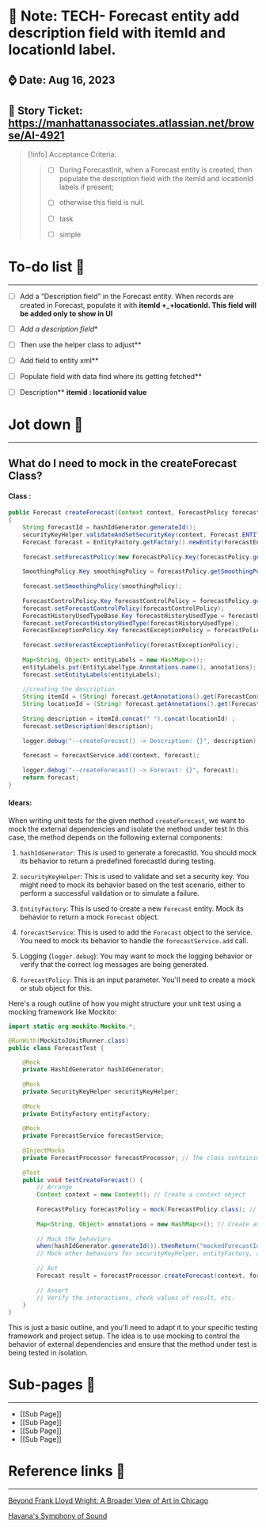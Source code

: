 # 🌱 Note: TECH- Forecast entity add description field with itemId and locationId label. 
##  ⌚️ Date: Aug 16, 2023
##  🎫 Story Ticket: https://manhattanassociates.atlassian.net/browse/AI-4921

> [!info] Acceptance Criteria:
> > 
> > 
> > - [ ] During ForecastInit, when a Forecast entity is created, then populate the description field with the itemId and locationId labels if present; 
> > - [ ] otherwise this field is null.
> > - [ ] task
> > - [ ] simple
> > 
> >
> > 


# To-do list 📝
---

- [ ] Add a “Description field” in the Forecast entity. When records are created in Forecast, populate it with **itemId +_+locationId. This field will be added only to show in UI**
- [ ] *Add a description field**
- [ ] Then use the helper class to adjust**
- [ ] Add field to entity xml**
- [ ] Populate field with data find where its getting fetched**
- [ ] Description** **itemid : locationid value**


# Jot down 📝 
---

## What do I need to mock in the createForecast Class?

#### Class :

```java
public Forecast createForecast(Context context, ForecastPolicy forecastPolicy, Map<String, Object> annotations)  
{  
    String forecastId = hashIdGenerator.generateId();  
    securityKeyHelper.validateAndSetSecurityKey(context, Forecast.ENTITY_NAME, null, null);  
    Forecast forecast = EntityFactory.getFactory().newEntity(ForecastEntity.class, new Forecast.Key(forecastId));  
  
    forecast.setForecastPolicy(new ForecastPolicy.Key(forecastPolicy.getForecastPolicyId()));  
  
    SmoothingPolicy.Key smoothingPolicy = forecastPolicy.getSmoothingPolicy();  
  
    forecast.setSmoothingPolicy(smoothingPolicy);  
  
    ForecastControlPolicy.Key forecastControlPolicy = forecastPolicy.getForecastControlPolicy();  
    forecast.setForecastControlPolicy(forecastControlPolicy);  
    ForecastHistoryUsedTypeBase.Key forecastHistoryUsedType = forecastPolicy.getForecastHistoryUsedType();  
    forecast.setForecastHistoryUsedType(forecastHistoryUsedType);  
    ForecastExceptionPolicy.Key forecastExceptionPolicy = forecastPolicy.getForecastExceptionPolicy();  
  
    forecast.setForecastExceptionPolicy(forecastExceptionPolicy);  
  
    Map<String, Object> entityLabels = new HashMap<>();  
    entityLabels.put(EntityLabelType.Annotations.name(), annotations);  
    forecast.setEntityLabels(entityLabels);  
  
    //creating the description  
    String itemId = (String) forecast.getAnnotations().get(ForecastConstants.ITEM_ID.getValue());  
    String locationId = (String) forecast.getAnnotations().get(ForecastConstants.LOCATION_ID.getValue());  
  
    String description = itemId.concat(" ").concat(locationId) ;  
    forecast.setDescription(description);  
  
    logger.debug("--createForecast() -> Description: {}", description);  
  
    forecast = forecastService.add(context, forecast);  
  
    logger.debug("--createForecast() -> Forecast: {}", forecast);  
    return forecast;  
}
```


#### Idears:

When writing unit tests for the given method `createForecast`, we want to mock the external dependencies and isolate the method under test
In this case, the method depends on the following external components:

1. `hashIdGenerator`: This is used to generate a forecastId. You should mock its behavior to return a predefined forecastId during testing.

2. `securityKeyHelper`: This is used to validate and set a security key. You might need to mock its behavior based on the test scenario, either to perform a successful validation or to simulate a failure.

3. `EntityFactory`: This is used to create a new `Forecast` entity. Mock its behavior to return a mock `Forecast` object.

4. `forecastService`: This is used to add the `Forecast` object to the service. You need to mock its behavior to handle the `forecastService.add` call.

5. Logging (`logger.debug`): You may want to mock the logging behavior or verify that the correct log messages are being generated.

6. `forecastPolicy`: This is an input parameter. You'll need to create a mock or stub object for this.

Here's a rough outline of how you might structure your unit test using a mocking framework like Mockito:

```java
import static org.mockito.Mockito.*;

@RunWith(MockitoJUnitRunner.class)
public class ForecastTest {

    @Mock
    private HashIdGenerator hashIdGenerator;
    
    @Mock
    private SecurityKeyHelper securityKeyHelper;
    
    @Mock
    private EntityFactory entityFactory;
    
    @Mock
    private ForecastService forecastService;
    
    @InjectMocks
    private ForecastProcessor forecastProcessor; // The class containing createForecast
    
    @Test
    public void testCreateForecast() {
        // Arrange
        Context context = new Context(); // Create a context object
        
        ForecastPolicy forecastPolicy = mock(ForecastPolicy.class); // Create a mock forecastPolicy
        
        Map<String, Object> annotations = new HashMap<>(); // Create annotations
        
        // Mock the behaviors
        when(hashIdGenerator.generateId()).thenReturn("mockedForecastId");
        // Mock other behaviors for securityKeyHelper, entityFactory, and forecastService
        
        // Act
        Forecast result = forecastProcessor.createForecast(context, forecastPolicy, annotations);
        
        // Assert
        // Verify the interactions, check values of result, etc.
    }
}
```

This is just a basic outline, and you'll need to adapt it to your specific testing framework and project setup. The idea is to use mocking to control the behavior of external dependencies and ensure that the method under test is being tested in isolation.
  


# Sub-pages 📑

---
- [[Sub Page]]
- [[Sub Page]]
- [[Sub Page]]
- [[Sub Page]]

# Reference links 🔗
---

[Beyond Frank Lloyd Wright: A Broader View of Art in Chicago](https://www.nytimes.com/2018/03/08/arts/chicago-museums-art.html?rref=collection%2Fsectioncollection%2Ftravel)

  
[Havana's Symphony of Sound](https://www.nytimes.com/2018/03/12/travel/havana-cuba.html?rref=collection%2Fsectioncollection%2Ftravel)